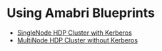 # Using Amabri Blueprints
- [SingleNode HDP Cluster with Kerberos](./singlenode-with-kerberos/README.md)
- [MultiNode HDP Cluster without Kerberos](./multinode-without-kerberos/README.md)
